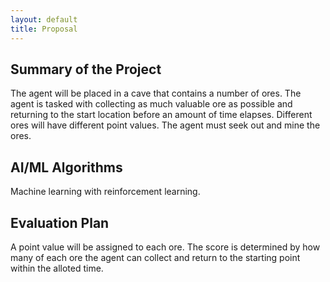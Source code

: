 ```yaml
---
layout: default
title: Proposal
---
```


## Summary of the Project
The agent will be placed in a cave that contains a number of ores. The agent is tasked with collecting as much valuable ore as possible and returning to the start location before an amount of time elapses. Different ores will have different point values. The agent must seek out and mine the ores.

## AI/ML Algorithms
Machine learning with reinforcement learning.

## Evaluation Plan
A point value will be assigned to each ore. The score is determined by how many of each ore the agent can collect and return to the starting point within the alloted time.
